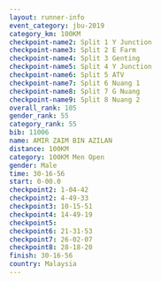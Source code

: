 ```yaml
---
layout: runner-info 
event_category: jbu-2019 
category_km: 100KM 
checkpoint-name2: Split 1 Y Junction  
checkpoint-name3: Split 2 E Farm  
checkpoint-name4: Split 3 Genting  
checkpoint-name5: Split 4 Y Junction 
checkpoint-name6: Split 5 ATV 
checkpoint-name7: Split 6 Nuang 1 
checkpoint-name8: Split 7 G Nuang 
checkpoint-name9: Split 8 Nuang 2 
overall_rank: 105
gender_rank: 55
category_rank: 55
bib: 11006
name: AMIR ZAIM BIN AZILAN
distance: 100KM
category: 100KM Men Open
gender: Male
time: 30-16-56
start: 0-00.0
checkpoint2: 1-04-42
checkpoint2: 4-49-33
checkpoint3: 10-15-51
checkpoint4: 14-49-19
checkpoint5: 
checkpoint6: 21-31-53
checkpoint7: 26-02-07
checkpoint8: 28-18-20
finish: 30-16-56
country: Malaysia
---
```

